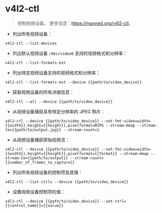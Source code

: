 # v4l2-ctl

> 控制视频设备。
> 更多信息：<https://manned.org/v4l2-ctl>。

- 列出所有视频设备：

`v4l2-ctl --list-devices`

- 列出默认视频设备 `/dev/video0` 支持的视频格式和分辨率：

`v4l2-ctl --list-formats-ext`

- 列出特定视频设备支持的视频格式和分辨率：

`v4l2-ctl --list-formats-ext --device {{path/to/video_device}}`

- 获取视频设备的所有详细信息：

`v4l2-ctl --all --device {{path/to/video_device}}`

- 从视频设备捕获具有特定分辨率的 JPEG 照片：

`v4l2-ctl --device {{path/to/video_device}} --set-fmt-video=width={{width}},height={{height}},pixelformat=MJPG --stream-mmap --stream-to={{path/to/output.jpg}} --stream-count=1`

- 从视频设备捕获原始视频流：

`v4l2-ctl --device {{path/to/video_device}} --set-fmt-video=width={{width}},height={{height}},pixelformat={{format}} --stream-mmap --stream-to={{path/to/output}} --stream-count={{number_of_frames_to_capture}}`

- 列出所有视频设备的控制项及其值：

`v4l2-ctl --list-ctrls --device {{path/to/video_device}}`

- 设置视频设备控制项的值：

`v4l2-ctl --device {{path/to/video_device}} --set-ctrl={{control_name}}={{value}}`